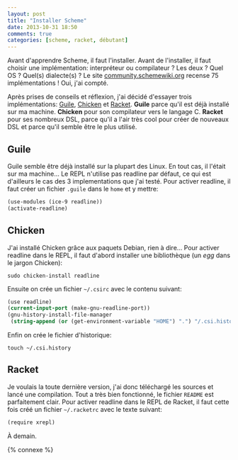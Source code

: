 ```yaml
---
layout: post
title: "Installer Scheme"
date: 2013-10-31 18:50
comments: true
categories: [scheme, racket, débutant]
---
```


Avant d'apprendre Scheme, il faut l'installer. Avant de l'installer, il
faut choisir une implémentation: interpréteur ou compilateur ? Les deux ?
Quel OS ? Quel(s) dialecte(s) ? Le site
[community.schemewiki.org](http://community.schemewiki.org/?scheme-faq-standards#implementations)
recense 75 implémentations ! Oui, j'ai compté.

<!-- more -->

Après prises de conseils et réflexion, j'ai décidé d'essayer trois
implémentations:
[Guile](http://www.gnu.org/software/guile/),
[Chicken](http://www.call-cc.org/)
et [Racket](http://racket-lang.org/).
**Guile** parce qu'il est déjà installé sur ma machine.
**Chicken** pour son compilateur vers
le langage C. **Racket** pour ses nombreux DSL, parce qu'il a l'air très cool
pour créer de nouveaux DSL et parce qu'il semble être le plus utilisé.

Guile
------

Guile semble être déjà installé sur la plupart des Linux. En tout cas, il
l'était sur ma machine…
Le REPL n'utilise pas readline par défaut, ce qui est d'ailleurs le cas
des 3 implementations que j'ai testé.
Pour activer readline, il faut créer un fichier `.guile` dans le `home` et y mettre:

``` scheme .guile
(use-modules (ice-9 readline))
(activate-readline)
```

Chicken
-------

J'ai installé Chicken grâce aux paquets Debian, rien à dire… Pour activer
readline dans le REPL, il faut d'abord installer une bibliothèque (un *egg*
dans le jargon Chicken):

    sudo chicken-install readline

Ensuite on crée un fichier `~/.csirc` avec le contenu suivant:

``` scheme .csirc
(use readline)
(current-input-port (make-gnu-readline-port))
(gnu-history-install-file-manager
 (string-append (or (get-environment-variable "HOME") ".") "/.csi.history"))
```

Enfin on crée le fichier d'historique:

    touch ~/.csi.history

Racket
------

Je voulais la toute dernière version, j'ai donc téléchargé les sources et
lancé une compilation. Tout a très bien fonctionné, le fichier `README` est
parfaitement clair. Pour activer readline dans le REPL de Racket, il faut
cette fois créé un fichier `~/.racketrc` avec le texte suivant:

``` scheme .racketrc
(require xrepl)
```

À demain.

{% connexe %}

